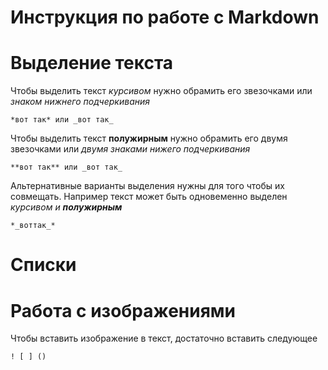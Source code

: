 # Инструкция по работе с Markdown

# Выделение текста

Чтобы выделить текст *курсивом* нужно обрамить его звезочками или _знаком нижнего подчеркивания_

    *вот так* или _вот так_

Чтобы выделить текст **полужирным** нужно обрамить его двумя звезочками или _двумя знаками нижего подчеркивания_

    **вот так** или _вот так_

Альтернативные варианты выделения нужны для того чтобы их совмещать. Например текст может быть одновеменно выделен *курсивом и __полужирным__*

    *_воттак_*

# Списки

# Работа с изображениями

Чтобы вставить изображение в текст, достаточно вставить следующее

    ! [ ] ()
